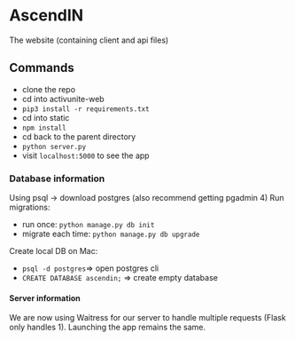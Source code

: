 # AscendIN
The website (containing client and api files)

## Commands
* clone the repo
* cd into activunite-web
* `pip3 install -r requirements.txt`
* cd into static
* `npm install`
* cd back to the parent directory
* `python server.py`
* visit `localhost:5000` to see the app

### Database information
Using psql -> download postgres (also recommend getting pgadmin 4)
Run migrations:

* run once: `python manage.py db init`
* migrate each time: `python manage.py db upgrade`

Create local DB on Mac:
* `psql -d postgres`=> open postgres cli
* `CREATE DATABASE ascendin;` => create empty database

#### Server information
We are now using Waitress for our server to handle multiple requests (Flask only handles 1). Launching the app remains the same.
